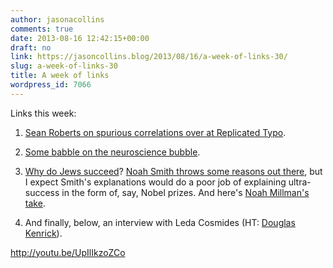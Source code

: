 ```yaml
---
author: jasonacollins
comments: true
date: 2013-08-16 12:42:15+00:00
draft: no
link: https://jasoncollins.blog/2013/08/16/a-week-of-links-30/
slug: a-week-of-links-30
title: A week of links
wordpress_id: 7066
---
```


Links this week:



	
  1. [Sean Roberts on spurious correlations over at Replicated Typo](http://www.replicatedtypo.com/uncovering-spurious-correlations-between-language-and-culture/6396.html).

	
  2. [Some babble on the neuroscience bubble](http://opinionator.blogs.nytimes.com/2013/08/11/bursting-the-neuro-utopian-bubble/?_r=0).

	
  3. [Why do Jews succeed](http://www.project-syndicate.org/commentary/why-do-jews-succeed-)? [Noah Smith throws some reasons out there](http://noahpinionblog.blogspot.com.au/2013/08/how-successful-are-jews-really.html), but I expect Smith's explanations would do a poor job of explaining ultra-success in the form of, say, Nobel prizes. And here's [Noah Millman's take](http://www.theamericanconservative.com/millman/fighting-bigotry-without-political-correctness/).

	
  4. And finally, below, an interview with Leda Cosmides (HT: [Douglas Kenrick](http://www.psychologytoday.com/blog/sex-murder-and-the-meaning-life/201308/interview-leda-cosmides)).


http://youtu.be/UpIlIkzoZCo
